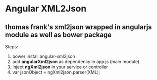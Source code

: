 Angular XML2Json
=======

thomas frank's xml2json wrapped in angularjs module as well as bower package
-----------

Steps:

  1. bower install angular-xml2json
  2. add **angularXml2json** as dependency in app.js (main module)
  3. inject **ngXml2json** in your service or controller
  4. var jsonObject = ngXml2json.parser(XML);